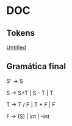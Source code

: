 # DOC

## Tokens

[Untitled](https://www.notion.so/2c23b3d6e5cd4eb6b6b3217a089468cf)

## Gramática final

S' → S

S → S+T | S - T | T

T → T / F | T * F | F

F → (S) | int | -int
